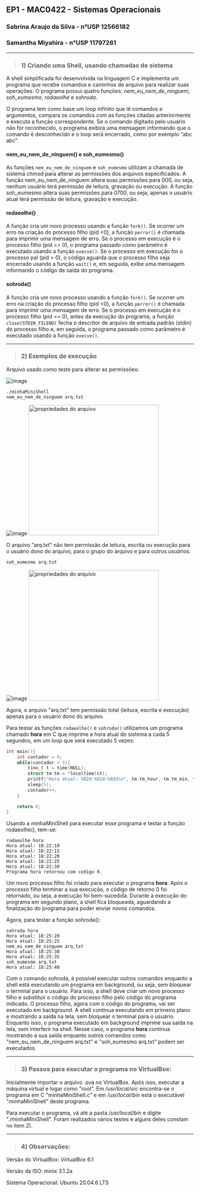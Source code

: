 ## EP1 - MAC0422 - Sistemas Operacionais
### Sabrina Araujo da Silva - n°USP 12566182
### Samantha Miyahira - n°USP 11797261
---------------

> ### 1) Criando uma Shell, usando chamadas de sistema

A shell simplificada foi desenvolvida na linguagem C e implementa um programa que recebe comandos e caminhos de arquivo para realizar suas operações. O programa possui quatro funções: *nem_eu_nem_de_ninguem*, *soh_eumesmo*, *rodaeolhe* e *sohroda*.

O programa tem como base um loop infinito que lê comandos e argumentos, compara os comandos com as funções citadas anteriormente e executa a função correspondente. Se o comando digitado pelo usuário não for reconhecido, o programa exibirá uma mensagem informando que o comando é desconhecido e o loop será encerrado, como por exemplo "abc abc".

#### nem_eu_nem_de_ninguem() e soh_eumesmo()

As funções ```nem_eu_nem_de_ninguem``` e ```soh_eumesmo``` utilizam a chamada de sistema chmod para alterar as permissões dos arquivos especificados. A função nem_eu_nem_de_ninguem altera suas permissões para 000, ou seja, nenhum usuário terá permissão de leitura, gravação ou execução. A função soh_eumesmo altera suas permissões para 0700, ou seja, apenas o usuário atual terá permissão de leitura, gravação e execução.

#### rodaeolhe()

A função cria um novo processo usando a função ```fork()```. Se ocorrer um erro na criação do processo filho (pid <0), a função ```perror()``` é chamada para imprimir uma mensagem de erro. Se o processo em execução é o processo filho (pid == 0), o programa passado como parâmetro é executado usando a função ```execve()```. Se o processo em execução for o processo pai (pid > 0), o código aguarda que o processo filho seja encerrado usando a função ```wait()``` e, em seguida, exibe uma mensagem informando o código de saída do programa.

#### sohroda()

A função cria um novo processo usando a função ```fork()```. Se ocorrer um erro na criação do processo filho (pid <0), a função ```perror()``` é chamada para imprimir uma mensagem de erro. Se o processo em execução é o processo filho (pid == 0), antes da execução do programa, a função ```close(STDIN_FILENO)``` fecha o descritor de arquivo de entrada padrão (stdin) do processo filho e, em seguida,  o programa passado como parâmetro é executado usando a função ```execve()```.

---

> ### 2) Exemplos de execução

Arquivo usado como teste para alterar as permissões:

![image](https://user-images.githubusercontent.com/93349105/229383283-a6309635-b98f-4639-abfe-db00933a3c2c.png)

```shell
./minhaMiniShell
nem_eu_nem_de_ninguem arq.txt
```

![image](https://user-images.githubusercontent.com/93349105/229383177-5d85b824-6f7d-4ec1-84b4-a7461eee2319.png)
<img src="https://user-images.githubusercontent.com/93349105/229390190-98f0a3da-47a0-4738-b27a-4b65a147160f.png" alt="propriedades do arquivo" width="350">

O arquivo "arq.txt" não tem permissão de leitura, escrita ou execução para o usuário dono do arquivo, para o grupo do arquivo e para outros usuários. 

```shell
soh_eumesmo arq.txt
```
![image](https://user-images.githubusercontent.com/93349105/229383240-b677135d-6756-4dc2-810e-05fd421dc2c5.png)
<img src="https://user-images.githubusercontent.com/93349105/229390225-5ae7733f-c21e-4bfb-bf78-e4f12d36784a.png" alt="propriedades do arquivo" width="350">

Agora, o arquivo "arq.txt" tem permissão total (leitura, escrita e execução) apenas para o usuário dono do arquivo. 

Para testar as funções ```rodaeolhe()``` e ```sohroda()``` utilizamos um programa chamado **hora** em C que imprime a hora atual do sistema a cada 5 segundos, em um loop que será executado 5 vezes:

```C
int main(){
    int contador = 0;
    while(contador < 5){
        time_t t = time(NULL);
        struct tm tm = *localtime(&t);
        printf("Hora atual: %02d:%02d:%02d\n", tm.tm_hour, tm.tm_min, tm.tm_sec);
        sleep(5);
        contador++;
    }

    return 0;
}
```
Usando a minhaMiniShell para executar esse programa e testar a função rodaeolhe(), tem-se:

```shell
rodaeolhe hora
Hora atual: 18:22:10
Hora atual: 18:22:15
Hora atual: 18:22:20
Hora atual: 18:22:25
Hora atual: 18:22:30
Programa hora retornou com codigo 0.
```

 Um novo processo filho foi criado para executar o programa **hora**. Após o processo filho terminar a sua execução, o código de retorno 0 foi retornado, ou seja, a execução foi bem-sucedida. Durante a execução do programa em segundo plano, a shell fica bloqueada, aguardando a finalização do programa para poder enviar novos comandos. 
 
 Agora, para testar a função sohroda():

```shell
sohroda hora
Hora atual: 18:25:20
Hora atual: 18:25:25
nem_eu_nem_de_ninguem arq.txt
Hora atual: 18:25:30
Hora atual: 18:25:35
soh_eumesmo arq.txt
Hora atual: 18:25:40
```

Com o comando sohroda, é possível executar outros comandos enquanto a shell está executando um programa em background, ou seja, sem bloquear o terminal para o usuário. Para isso, a shell deve criar um novo processo filho e substituir o código do processo filho pelo código do programa indicado. O processo filho, agora com o código do programa, vai ser executado em background. A shell continua executando em primeiro plano e mostrando a saída na tela, sem bloquear o terminal para o usuário. Enquanto isso, o programa executado em background imprime sua saída na tela, sem interferir na shell. Nesse caso, o programa **hora** continua mostrando a sua saída enquanto outros comandos como "nem_eu_nem_de_ninguem arq.txt" e "soh_eumesmo arq.txt" podem ser executados.

---

> ### 3) Passos para executar o programa no VirtualBox:

Inicialmente importar o arquivo .ova no VirtualBox. Após isso, executar a máquina virtual e logar como "root". Em */usr/local/src* encontra-se o programa em C "minhaMiniShell.c" e em */usr/local/bin* está o executável "minhaMiniShell" deste programa.

Para executar o programa, vá até a pasta */usr/local/bin* e digite "./minhaMiniShell". Foram realizados vários testes e alguns deles constam no item 2).

---

> ### 4) Observações:

Versão do VirtualBox: VirtualBox 6.1

Versão da ISO: minix 3.1.2a

Sistema Operacional: Ubuntu 20.04.6 LTS
